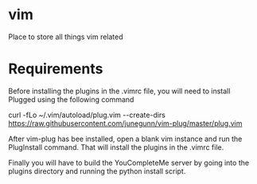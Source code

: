 # vim
Place to store all things vim related

Requirements
============

Before installing the plugins in the .vimrc file, you will need to install Plugged using the following command

curl -fLo ~/.vim/autoload/plug.vim --create-dirs \
    https://raw.githubusercontent.com/junegunn/vim-plug/master/plug.vim

After vim-plug has bee installed, open a blank vim instance and run the PlugInstall command. That will install the plugins in the .vimrc file.

Finally you will have to build the YouCompleteMe server by going into the plugins directory and running the python install script.
